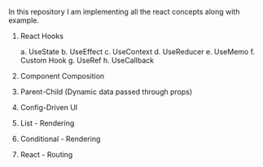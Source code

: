 In this repository I am implementing all the react concepts along with example.

1. React Hooks


    a. UseState
    b. UseEffect
    c. UseContext
    d. UseReducer
    e. UseMemo
    f. Custom Hook
    g. UseRef
    h. UseCallback
    
3. Component Composition
4. Parent-Child (Dynamic data passed through props)
5. Config-Driven UI
6. List - Rendering
7. Conditional - Rendering
8. React - Routing
